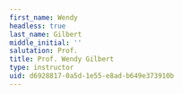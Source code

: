 ```yaml
---
first_name: Wendy
headless: true
last_name: Gilbert
middle_initial: ''
salutation: Prof.
title: Prof. Wendy Gilbert
type: instructor
uid: d6928817-0a5d-1e55-e8ad-b649e373910b
---
```

